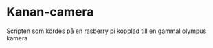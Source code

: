 Kanan-camera
============

Scripten som kördes på en rasberry pi kopplad till en gammal olympus kamera